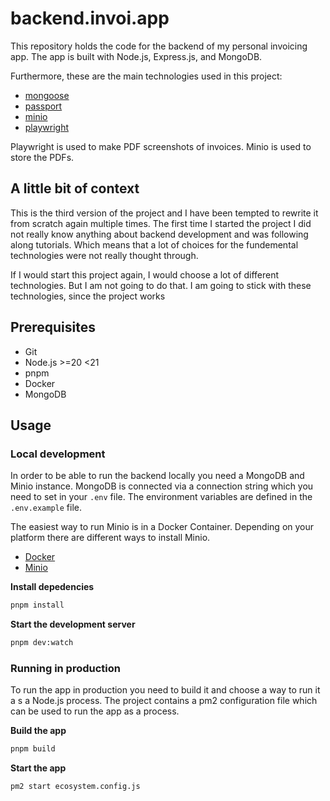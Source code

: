 # backend.invoi.app
This repository holds the code for the backend of my personal invoicing app. The app is built with Node.js, Express.js, and MongoDB.

Furthermore, these are the main technologies used in this project:
- [mongoose](https://mongoosejs.com/)
- [passport](http://www.passportjs.org/)
- [minio](https://min.io/)
- [playwright](https://playwright.dev/)

Playwright is used to make PDF screenshots of invoices. Minio is used to store the PDFs.

## A little bit of context
This is the third version of the project and I have been tempted to rewrite it from scratch again multiple times. The first time I started the project I did not really know anything about backend development and was following along tutorials. Which means that a lot of choices for the fundemental technologies were not really thought through. 

If I would start this project again, I would choose a lot of different technologies. But I am not going to do that. I am going to stick with these technologies, since the project works 

## Prerequisites

- Git
- Node.js >=20 <21
- pnpm
- Docker
- MongoDB

## Usage
### Local development
In order to be able to run the backend locally you need a MongoDB and Minio instance. MongoDB is connected via a connection string which you need to set in your `.env` file. The environment variables are defined in the `.env.example` file.

The easiest way to run Minio is in a Docker Container. Depending on your platform there are different ways to install Minio. 

- [Docker](https://hub.docker.com/r/minio/minio)
- [Minio](https://min.io/docs/minio/container/index.html)

**Install depedencies**
```sh
pnpm install
```

**Start the development server**
```sh
pnpm dev:watch
```


### Running in production
To run the app in production you need to build it and choose a way to run it a s a Node.js process. The project contains a pm2 configuration file which can be used to run the app as a process.

**Build the app**
```sh
pnpm build
```
**Start the app**
```sh
pm2 start ecosystem.config.js